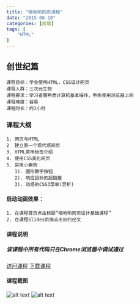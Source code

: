 ```yaml
---
title: "哦哈哟网页课程"
date: "2015-08-10"
categories: [前端]
tags: [
    "HTML"
]
---
```


## 创世纪篇
```
课程目标：学会使用HTML，CSS设计网页
课程人群：三次元生物
课程要求：学习者需熟悉计算机基本操作，熟练使用浏览器上网
课程难度：容易
课程时长：约1小时
```

### 课程大纲
```
1. 网页与HTML
2  建立第一个现代感网页
3. HTML常用标签介绍
4. 使用CSS美化网页
5. 实用小案例
   1). 圆形数字按钮
   2). 响应鼠标的超链接
   3). 动感的CSS3菜单(赏析)
```

#### 启动动画效果：
```
1. 在课程首页点击标题“哦哈哟网页设计基础课程”
2. 在课程Slides页面点击旧约经文
```

#### 课程说明
##### 该课程中所有代码只在Chrome浏览器中调试通过

[访问课程](http://igordonxiao.github.io/ohayoWebpage/src/index.html "")
[下载课程](https://github.com/igordonxiao/ohayoWebpage "")


#### 课程截图
![alt text](https://raw.githubusercontent.com/igordonxiao/ohayoWebpage/master/src/screenshot/9B3F8CDE-E239-4464-9B47-B3565110D139.png)
![alt text](https://raw.githubusercontent.com/igordonxiao/ohayoWebpage/master/src/screenshot/fdgsgdDFSdgww9098.png)